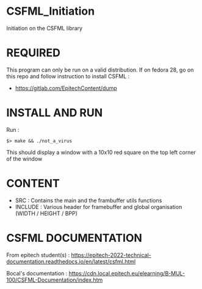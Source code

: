 # CSFML_Initiation
Initiation on the CSFML library 

# REQUIRED
This program can only be run on a valid distribution.
If on fedora 28, go on this repo and follow instruction to install CSFML :
 - https://gitlab.com/EpitechContent/dump

# INSTALL AND RUN

Run :
```
$> make && ./not_a_virus
```

This should display a window with a 10x10 red square on the top left corner of the window

# CONTENT

- SRC : Contains the main and the frambuffer utils functions
- INCLUDE : Various header for framebuffer and global organisation (WIDTH / HEIGHT / BPP)

# CSFML DOCUMENTATION

From epitech student(s) :
https://epitech-2022-technical-documentation.readthedocs.io/en/latest/csfml.html

Bocal's documentation :
https://cdn.local.epitech.eu/elearning/B-MUL-100/CSFML-Documentation/index.htm
